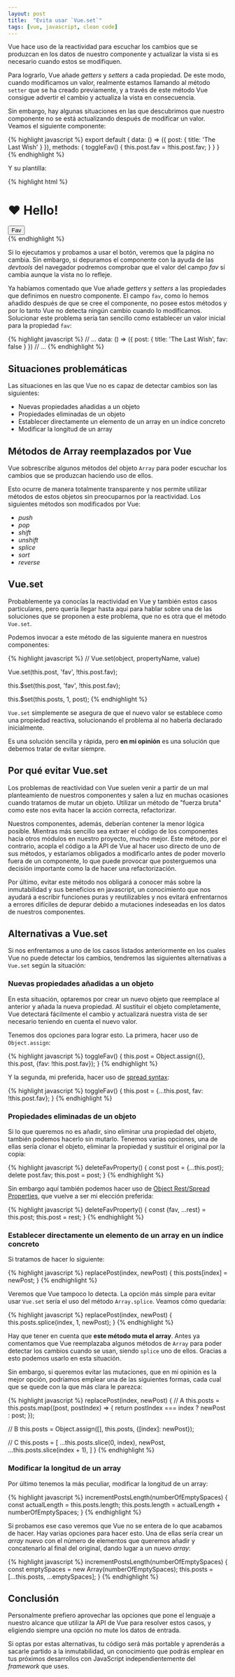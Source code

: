 ```yaml
---
layout: post
title:  "Evita usar `Vue.set`"
tags: [vue, javascript, clean code]
---
```

Vue hace uso de la reactividad para escuchar los cambios que se produzcan en los datos de nuestro componente y actualizar la vista si es necesario cuando estos se modifiquen.

Para lograrlo, Vue añade *getters* y *setters* a cada propiedad. De este modo, cuando modificamos un valor, realmente estamos llamando al método `setter` que se ha creado previamente, y a través de este método Vue consigue advertir el cambio y actualiza la vista en consecuencia.

Sin embargo, hay algunas situaciones en las que descubrimos que nuestro componente no se está actualizando después de modificar un valor. Veamos el siguiente componente:

{% highlight javascript %}
export default {
  data: () => ({
    post: {
      title: 'The Last Wish'
    }
  }),
  methods: {
    toggleFav() {
      this.post.fav = !this.post.fav;
    }
  }
}
{% endhighlight %}

Y su plantilla:

{% highlight html %}
<div>
  <h1>
    <span v-if="post.fav">♥</span>
    Hello!
  </h1>
  <button @click="toggleFav">Fav</button>
</div>
{% endhighlight %}

Si lo ejecutamos y probamos a usar el botón, veremos que la página no cambia. Sin embargo, si depuramos el componente con la ayuda de las *devtools* del navegador podremos comprobar que el valor del campo *fav* sí cambia aunque la vista no lo refleje.

Ya habíamos comentado que Vue añade *getters* y *setters* a las propiedades que definimos en nuestro componente. El campo `fav`, como lo hemos añadido después de que se cree el componente, no posee estos métodos y por lo tanto Vue no detecta ningún cambio cuando lo modificamos. Solucionar este problema sería tan sencillo como establecer un valor inicial para la propiedad `fav`:

{% highlight javascript %}
// ...
data: () => ({
  post: {
    title: 'The Last Wish',
    fav: false
  }
})
// ...
{% endhighlight %}

## Situaciones problemáticas

Las situaciones en las que Vue no es capaz de detectar cambios son las siguientes:

- Nuevas propiedades añadidas a un objeto
- Propiedades eliminadas de un objeto
- Establecer directamente un elemento de un array en un índice concreto
- Modificar la longitud de un array

## Métodos de Array reemplazados por Vue

Vue sobrescribe algunos métodos del objeto `Array` para poder escuchar los cambios que se produzcan haciendo uso de ellos.

Esto ocurre de manera totalmente transparente y nos permite utilizar métodos de estos objetos sin preocuparnos por la reactividad. Los siguientes métodos son modificados por Vue:

- *push*
- *pop*
- *shift*
- *unshift*
- *splice*
- *sort*
- *reverse*

## Vue.set

Probablemente ya conocías la reactividad en Vue y también estos casos particulares, pero quería llegar hasta aquí para hablar sobre una de las soluciones que se proponen a este problema, que no es otra que el método `Vue.set`.

Podemos invocar a este método de las siguiente manera en nuestros componentes:

{% highlight javascript %}
// Vue.set(object, propertyName, value)

Vue.set(this.post, 'fav', !this.post.fav);

this.$set(this.post, 'fav', !this.post.fav);

this.$set(this.posts, 1, post);
{% endhighlight %}

`Vue.set` simplemente se asegura de que el nuevo valor se establece como una propiedad reactiva, solucionando el problema al no haberla declarado inicialmente.

Es una solución sencilla y rápida, pero **en mi opinión** es una solución que debemos tratar de evitar siempre.

## Por qué evitar Vue.set

Los problemas de reactividad con Vue suelen venir a partir de un mal planteamiento de nuestros componentes y salen a luz en muchas ocasiones cuando tratamos de mutar un objeto. Utilizar un método de "fuerza bruta" como este nos evita hacer la acción correcta, refactorizar.

Nuestros componentes, además, deberían contener la menor lógica posible. Mientras más sencillo sea extraer el código de los componentes hacia otros módulos en nuestro proyecto, mucho mejor. Este método, por el contrario, acopla el código a la API de Vue al hacer uso directo de uno de sus métodos, y estaríamos obligados a modificarlo antes de poder moverlo fuera de un componente, lo que puede provocar que posterguemos una decisión importante como la de hacer una refactorización.

Por último, evitar este método nos obligará a conocer más sobre la inmutabilidad y sus beneficios en javascript, un conocimiento que nos ayudará a escribir funciones puras y reutilizables y nos evitará enfrentarnos a errores difíciles de depurar debido a mutaciones indeseadas en los datos de nuestros componentes.

## Alternativas a Vue.set

Si nos enfrentamos a uno de los casos listados anteriormente en los cuales Vue no puede detectar los cambios, tendremos las siguientes alternativas a `Vue.set` según la situación:

### Nuevas propiedades añadidas a un objeto

En esta situación, optaremos por crear un nuevo objeto que reemplace al anterior y añada la nueva propiedad. Al sustituir el objeto completamente, Vue detectará fácilmente el cambio y actualizará nuestra vista de ser necesario teniendo en cuenta el nuevo valor.

Tenemos dos opciones para lograr esto. La primera, hacer uso de `Object.assign`:

{% highlight javascript %}
toggleFav() {
  this.post = Object.assign({}, this.post, {fav: !this.post.fav});
}
{% endhighlight %}

Y la segunda, mi preferida, hacer uso de [spread syntax](https://developer.mozilla.org/en-US/docs/Web/JavaScript/Reference/Operators/Spread_syntax):

{% highlight javascript %}
toggleFav() {
  this.post = {...this.post, fav: !this.post.fav};
}
{% endhighlight %}

### Propiedades eliminadas de un objeto

Si lo que queremos no es añadir, sino eliminar una propiedad del objeto, también podemos hacerlo sin mutarlo. Tenemos varias opciones, una de ellas sería clonar el objeto, eliminar la propiedad y sustituir el original por la copia:

{% highlight javascript %}
deleteFavProperty() {
  const post = {...this.post};
  delete post.fav;
  this.post = post;
}
{% endhighlight %}

Sin embargo aquí también podemos hacer uso de [Object Rest/Spread Properties](https://github.com/tc39/proposal-object-rest-spread), que vuelve a ser mi elección preferida:

{% highlight javascript %}
deleteFavProperty() {
  const {fav, ...rest} = this.post;
  this.post = rest;
}
{% endhighlight %}

### Establecer directamente un elemento de un array en un índice concreto

Si tratamos de hacer lo siguiente:

{% highlight javascript %}
replacePost(index, newPost) {
  this.posts[index] = newPost;
}
{% endhighlight %}

Veremos que Vue tampoco lo detecta. La opción más simple para evitar usar `Vue.set` sería el uso del método `Array.splice`. Veamos cómo quedaría:

{% highlight javascript %}
replacePost(index, newPost) {
  this.posts.splice(index, 1, newPost);
}
{% endhighlight %}

Hay que tener en cuenta que **este método muta el array**. Antes ya comentamos que Vue reemplazaba algunos métodos de `Array` para poder detectar los cambios cuando se usan, siendo `splice` uno de ellos. Gracias a esto podemos usarlo en esta situación.

Sin embargo, si queremos evitar las mutaciones, que en mi opinión es la mejor opción, podríamos emplear una de las siguientes formas, cada cual que se quede con la que más clara le parezca:

{% highlight javascript %}
replacePost(index, newPost) {
  // A
  this.posts = this.posts.map((post, postIndex) => {
    return postIndex === index ? newPost : post;
  });

  // B
  this.posts = Object.assign([], this.posts, {[index]: newPost});

  // C
  this.posts = [
    ...this.posts.slice(0, index),
    newPost,
    ...this.posts.slice(index + 1),
  ]
}
{% endhighlight %}

### Modificar la longitud de un array

Por último tenemos la más peculiar, modificar la longitud de un array:

{% highlight javascript %}
incrementPostsLength(numberOfEmptySpaces) {
  const actualLength = this.posts.length;
  this.posts.length = actualLength + numberOfEmptySpaces;
}
{% endhighlight %}

Si probamos ese caso veremos que Vue no se entera de lo que acabamos de hacer. Hay varias opciones para hacer esto. Una de ellas sería crear un *array* nuevo con el número de elementos que queremos añadir y concatenarlo al final del original, dando lugar a un nuevo *array*:

{% highlight javascript %}
incrementPostsLength(numberOfEmptySpaces) {
  const emptySpaces = new Array(numberOfEmptySpaces);
  this.posts = [...this.posts, ...emptySpaces];
}
{% endhighlight %}

## Conclusión

Personalmente prefiero aprovechar las opciones que pone el lenguaje a nuestro alcance que utilizar la API de Vue para resolver estos casos, y eligiendo siempre una opción no mute los datos de entrada.

Si optas por estas alternativas, tu código será más portable y aprenderás a sacarle partido a la inmutabilidad, un conocimiento que podrás emplear en tus próximos desarrollos con JavaScript independientemente del *framework* que uses.
